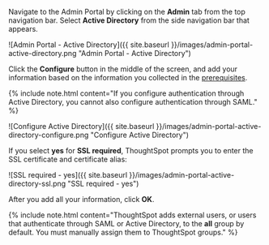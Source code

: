 Navigate to the Admin Portal by clicking on the **Admin** tab from the top navigation bar. Select **Active Directory** from the side navigation bar that appears.

![Admin Portal - Active Directory]({{ site.baseurl }}/images/admin-portal-active-directory.png "Admin Portal - Active Directory")

Click the **Configure** button in the middle of the screen, and add your information based on the information you collected in the [prerequisites](#prerequisites).

{% include note.html content="If you configure authentication through Active Directory, you cannot also configure authentication through SAML." %}

![Configure Active Directory]({{ site.baseurl }}/images/admin-portal-active-directory-configure.png "Configure Active Directory")

If you select **yes** for **SSL required**, ThoughtSpot prompts you to enter the SSL certificate and certificate alias:

![SSL required - yes]({{ site.baseurl }}/images/admin-portal-active-directory-ssl.png "SSL required - yes")

After you add all your information, click **OK**.

{% include note.html content="ThoughtSpot adds external users, or users that authenticate through SAML or Active Directory, to the <strong>all</strong> group by default. You must manually assign them to ThoughtSpot groups." %}
